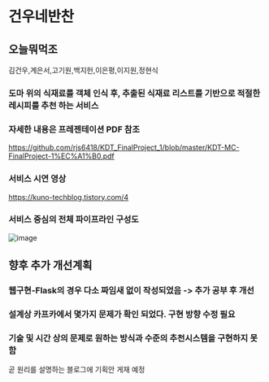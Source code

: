 # 건우네반찬
## 오늘뭐먹조
김건우,계은서,고기원,백지헌,이은평,이지원,정현식

### 도마 위의 식재료를 객체 인식 후, 추출된 식재료 리스트를 기반으로 적절한 레시피를 추천 하는 서비스




### 자세한 내용은 프레젠테이션 PDF 참조
https://github.com/rjs6418/KDT_FinalProject_1/blob/master/KDT-MC-FinalProject-1%EC%A1%B0.pdf
### 서비스 시연 영상
https://kuno-techblog.tistory.com/4
### 서비스 중심의 전체 파이프라인 구성도
![image](https://user-images.githubusercontent.com/101792115/189577798-e11153b7-adaf-4ff5-be22-dc862cc7b827.png)



## 향후 추가 개선계획

### 웹구현-Flask의 경우 다소 짜임새 없이 작성되었음 -> 추가 공부 후 개선 
### 설계상 카프카에서 몇가지 문제가 확인 되었다. 구현 방향 수정 필요

### 기술 및 시간 상의 문제로 원하는 방식과 수준의 추천시스템을 구현하지 못함
곧 원리를 설명하는 블로그에 기획안 게재 예정
